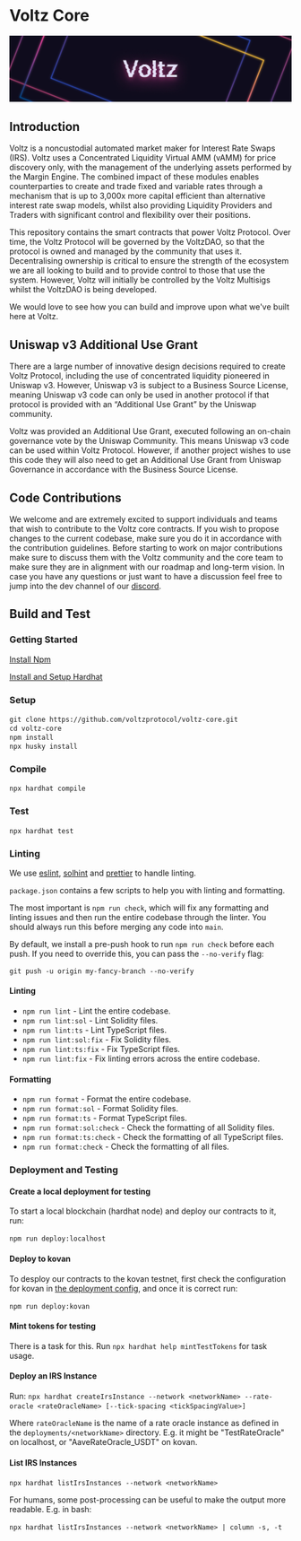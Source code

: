 # Voltz Core

![](<.gitbook/assets/whitepaper_banner (1).jpg>)

## Introduction

Voltz is a noncustodial automated market maker for Interest Rate Swaps (IRS). Voltz uses a Concentrated Liquidity Virtual AMM (vAMM) for price discovery only, with the management of the underlying assets performed by the Margin Engine. The combined impact of these modules enables counterparties to create and trade fixed and variable rates through a mechanism that is up to 3,000x more capital efficient than alternative interest rate swap models, whilst also providing Liquidity Providers and Traders with significant control and flexibility over their positions.

This repository contains the smart contracts that power Voltz Protocol. Over time, the Voltz Protocol will be governed by the VoltzDAO, so that the protocol is owned and managed by the community that uses it. Decentralising ownership is critical to ensure the strength of the ecosystem we are all looking to build and to provide control to those that use the system. However, Voltz will initially be controlled by the Voltz Multisigs whilst the VoltzDAO is being developed.

We would love to see how you can build and improve upon what we've built here at Voltz.

## Uniswap v3 Additional Use Grant

There are a large number of innovative design decisions required to create Voltz Protocol, including the use of concentrated liquidity pioneered in Uniswap v3. However, Uniswap v3 is subject to a Business Source License, meaning Uniswap v3 code can only be used in another protocol if that protocol is provided with an “Additional Use Grant” by the Uniswap community.

Voltz was provided an Additional Use Grant, executed following an on-chain governance vote by the Uniswap Community. This means Uniswap v3 code can be used within Voltz Protocol. However, if another project wishes to use this code they will also need to get an Additional Use Grant from Uniswap Governance in accordance with the Business Source License. 

## Code Contributions

We welcome and are extremely excited to support individuals and teams that wish to contribute to the Voltz core contracts. If you wish to propose changes to the current codebase, make sure you do it in accordance with the contribution guidelines. Before starting to work on major contributions make sure to discuss them with the Voltz community and the core team to make sure they are in alignment with our roadmap and long-term vision. In case you have any questions or just want to have a discussion feel free to jump into the dev channel of our [discord](https://discord.com/invite/KVWtUGRumk).

## Build and Test

### Getting Started

[Install Npm](https://nodejs.org/en/download/)

[Install and Setup Hardhat](https://hardhat.org)

### Setup

```
git clone https://github.com/voltzprotocol/voltz-core.git
cd voltz-core
npm install
npx husky install
```

### Compile

```
npx hardhat compile
```

### Test

```
npx hardhat test
```

### Linting

We use [eslint](https://eslint.org/), [solhint](https://protofire.github.io/solhint/) and [prettier](https://prettier.io/) to handle linting.

`package.json` contains a few scripts to help you with linting and formatting.

The most important is `npm run check`, which will fix any formatting and linting issues and then run the entire codebase through the linter. You should always run this before merging any code into `main`.

By default, we install a pre-push hook to run `npm run check` before each push. If you need to override this, you can pass the `--no-verify` flag:

    git push -u origin my-fancy-branch --no-verify

#### Linting

- `npm run lint` - Lint the entire codebase.
- `npm run lint:sol` - Lint Solidity files.
- `npm run lint:ts` - Lint TypeScript files.
- `npm run lint:sol:fix` - Fix Solidity files.
- `npm run lint:ts:fix` - Fix TypeScript files.
- `npm run lint:fix` - Fix linting errors across the entire codebase.

#### Formatting

- `npm run format` - Format the entire codebase.
- `npm run format:sol` - Format Solidity files.
- `npm run format:ts` - Format TypeScript files.
- `npm run format:sol:check` - Check the formatting of all Solidity files.
- `npm run format:ts:check` - Check the formatting of all TypeScript files.
- `npm run format:check` - Check the formatting of all files.

### Deployment and Testing

#### Create a local deployment for testing

To start a local blockchain (hardhat node) and deploy our contracts to it, run:

`npm run deploy:localhost`

#### Deploy to kovan

To desploy our contracts to the kovan testnet, first check the configuration for kovan in [the deployment config](./deploy/config.ts), and once it is correct run:

`npm run deploy:kovan`

#### Mint tokens for testing

There is a task for this. Run `npx hardhat help mintTestTokens` for task usage.

#### Deploy an IRS Instance

Run: `npx hardhat createIrsInstance --network <networkName> --rate-oracle <rateOracleName> [--tick-spacing <tickSpacingValue>]`

Where `rateOracleName` is the name of a rate oracle instance as defined in the `deployments/<networkName>` directory. E.g. it might be "TestRateOracle" on localhost, or "AaveRateOracle_USDT" on kovan.

#### List IRS Instances

`npx hardhat listIrsInstances --network <networkName>`

For humans, some post-processing can be useful to make the output more readable. E.g. in bash:

`npx hardhat listIrsInstances --network <networkName> | column -s, -t`
